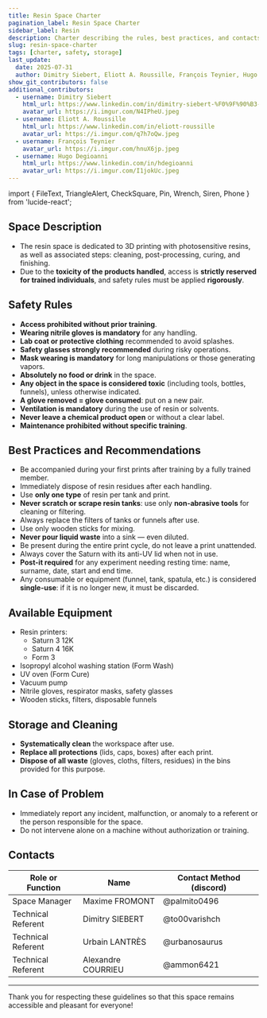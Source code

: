 ```yaml
---
title: Resin Space Charter
pagination_label: Resin Space Charter
sidebar_label: Resin
description: Charter describing the rules, best practices, and contacts for the DeVinci Fablab resin space.
slug: resin-space-charter
tags: [charter, safety, storage]
last_update:
  date: 2025-07-31
  author: Dimitry Siebert, Eliott A. Roussille, François Teynier, Hugo Degioanni
show_git_contributors: false
additional_contributors:
  - username: Dimitry Siebert
    html_url: https://www.linkedin.com/in/dimitry-siebert-%F0%9F%90%B3-6a28aa256
    avatar_url: https://i.imgur.com/N4IPheU.jpeg
  - username: Eliott A. Roussille
    html_url: https://www.linkedin.com/in/eliott-roussille
    avatar_url: https://i.imgur.com/q7h7oQw.jpeg
  - username: François Teynier
    avatar_url: https://i.imgur.com/hnuX6jp.jpeg
  - username: Hugo Degioanni
    html_url: https://www.linkedin.com/in/hdegioanni
    avatar_url: https://i.imgur.com/I1jokUc.jpeg
---
```


import { FileText, TriangleAlert, CheckSquare, Pin, Wrench, Siren, Phone } from 'lucide-react';

## <FileText /> Space Description

- The resin space is dedicated to 3D printing with photosensitive resins, as well as associated steps: cleaning, post-processing, curing, and finishing.
- Due to the **toxicity of the products handled**, access is **strictly reserved for trained individuals**, and safety rules must be applied **rigorously**.

## <TriangleAlert /> Safety Rules

- **Access prohibited without prior training**.
- **Wearing nitrile gloves is mandatory** for any handling.
- **Lab coat or protective clothing** recommended to avoid splashes.
- **Safety glasses strongly recommended** during risky operations.
- **Mask wearing is mandatory** for long manipulations or those generating vapors.
- **Absolutely no food or drink** in the space.
- **Any object in the space is considered toxic** (including tools, bottles, funnels), unless otherwise indicated.
- **A glove removed = glove consumed**: put on a new pair.
- **Ventilation is mandatory** during the use of resin or solvents.
- **Never leave a chemical product open** or without a clear label.
- **Maintenance prohibited without specific training**.

## <CheckSquare /> Best Practices and Recommendations

- Be accompanied during your first prints after training by a fully trained member.
- Immediately dispose of resin residues after each handling.
- Use **only one type** of resin per tank and print.
- **Never scratch or scrape resin tanks**: use only **non-abrasive tools** for cleaning or filtering.
- Always replace the filters of tanks or funnels after use.
- Use only wooden sticks for mixing.
- **Never pour liquid waste** into a sink — even diluted.
- Be present during the entire print cycle, do not leave a print unattended.
- Always cover the Saturn with its anti-UV lid when not in use.
- **Post-it required** for any experiment needing resting time: name, surname, date, start and end time.
- Any consumable or equipment (funnel, tank, spatula, etc.) is considered **single-use**: if it is no longer new, it must be discarded.

## <Wrench /> Available Equipment

- Resin printers:
  - Saturn 3 12K
  - Saturn 4 16K
  - Form 3
- Isopropyl alcohol washing station (Form Wash)
- UV oven (Form Cure)
- Vacuum pump
- Nitrile gloves, respirator masks, safety glasses
- Wooden sticks, filters, disposable funnels

## <Pin /> Storage and Cleaning

- **Systematically clean** the workspace after use.
- **Replace all protections** (lids, caps, boxes) after each print.
- **Dispose of all waste** (gloves, cloths, filters, residues) in the bins provided for this purpose.

## <Siren /> In Case of Problem

- Immediately report any incident, malfunction, or anomaly to a referent or the person responsible for the space.
- Do not intervene alone on a machine without authorization or training.

## <Phone /> Contacts

| Role or Function   | Name               | Contact Method (discord) |
| ------------------ | ------------------ | ------------------------ |
| Space Manager      | Maxime FROMONT     | @palmito0496             |
| Technical Referent | Dimitry SIEBERT    | @to00varishch            |
| Technical Referent | Urbain LANTRÈS     | @urbanosaurus            |
| Technical Referent | Alexandre COURRIEU | @ammon6421               |

---

Thank you for respecting these guidelines so that this space remains accessible and pleasant for everyone!
